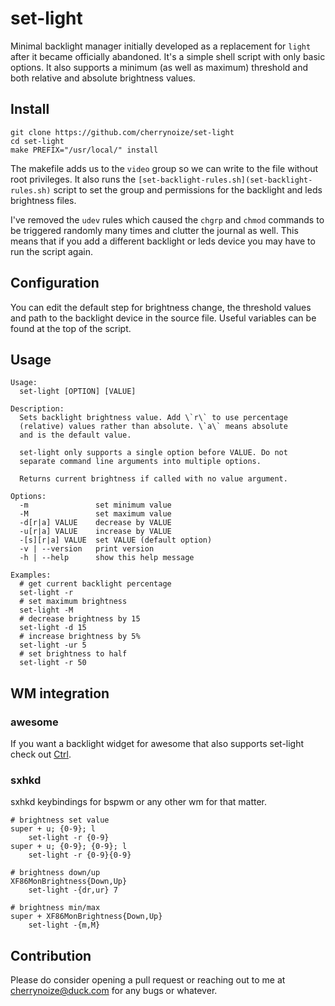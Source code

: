 # set-light

Minimal backlight manager initially developed as a replacement for
`light` after it became officially abandoned. It's a simple
shell script with only basic options. It also supports a
minimum (as well as maximum) threshold and both relative and
absolute brightness values.

## Install

    git clone https://github.com/cherrynoize/set-light
    cd set-light
    make PREFIX="/usr/local/" install

The makefile adds us to the `video` group so we can write to the
file without root privileges. It also runs the
`[set-backlight-rules.sh](set-backlight-rules.sh)` script to set
the group and permissions for the backlight and leds brightness files.

I've removed the `udev` rules which caused the `chgrp` and `chmod`
commands to be triggered randomly many times and clutter the
journal as well. This means that if you add a different backlight
or leds device you may have to run the script again.

## Configuration

You can edit the default step for brightness change, the
threshold values and path to the backlight device in the source
file. Useful variables can be found at the top of the script.

## Usage

    Usage:
      set-light [OPTION] [VALUE]

    Description:
      Sets backlight brightness value. Add \`r\` to use percentage
      (relative) values rather than absolute. \`a\` means absolute
      and is the default value.

      set-light only supports a single option before VALUE. Do not
      separate command line arguments into multiple options.

      Returns current brightness if called with no value argument.

    Options:
      -m               set minimum value
      -M               set maximum value
      -d[r|a] VALUE    decrease by VALUE
      -u[r|a] VALUE    increase by VALUE
      -[s][r|a] VALUE  set VALUE (default option)
      -v | --version   print version
      -h | --help      show this help message

    Examples:
      # get current backlight percentage
      set-light -r
      # set maximum brightness
      set-light -M
      # decrease brightness by 15
      set-light -d 15
      # increase brightness by 5%
      set-light -ur 5
      # set brightness to half
      set-light -r 50

## WM integration

### awesome

If you want a backlight widget for awesome that also supports
set-light check out [Ctrl](https://github.com/cherrynoize/ctrl).

### sxhkd

sxhkd keybindings for bspwm or any other wm for that matter.

    # brightness set value
    super + u; {0-9}; l
        set-light -r {0-9}
    super + u; {0-9}; {0-9}; l
        set-light -r {0-9}{0-9}

    # brightness down/up
    XF86MonBrightness{Down,Up}
        set-light -{dr,ur} 7

    # brightness min/max
    super + XF86MonBrightness{Down,Up}
        set-light -{m,M}

## Contribution

Please do consider opening a pull request or reaching out to me at
[cherrynoize@duck.com](mailto:cherrynoize@duck.com) for any bugs or
whatever.
